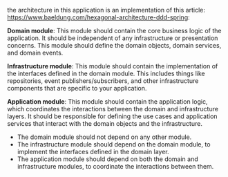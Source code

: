 the architecture in this application is an implementation of this article:
https://www.baeldung.com/hexagonal-architecture-ddd-spring:

**Domain module**: This module should contain the core business logic of the application. It should be
independent of any infrastructure or presentation concerns. This module should define the domain
objects, domain services, and domain events.

**Infrastructure module**: This module should contain the implementation of the interfaces defined in
the domain module. This includes things like repositories, event publishers/subscribers, and other
infrastructure components that are specific to your application.

**Application module**: This module should contain the application logic, which coordinates the
interactions between the domain and infrastructure layers. It should be responsible for defining the
use cases and application services that interact with the domain objects and the infrastructure.

- The domain module should not depend on any other module.
- The infrastructure module should depend on the domain module, to implement the interfaces defined
  in the domain layer.
- The application module should depend on both the domain and infrastructure modules, to coordinate
  the interactions between them.